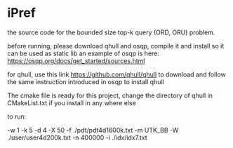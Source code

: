 # iPref

the source code for the bounded size top-k query (ORD, ORU) problem.


before running, please download qhull and osqp, compile it and install so it can be used as static lib
an example of osqp is here: https://osqp.org/docs/get_started/sources.html

for qhull, use this link https://github.com/qhull/qhull to download and follow the same instruction introduced in osqp
to install qhull


The cmake file is ready for this project,
change the directory of qhull in CMakeList.txt if you install in any where else

to run:

-w 1 -k 5 -d 4 -X 50 -f ./pdt/pdt4d1600k.txt -m UTK_BB -W ./user/user4d200k.txt -n 400000 -i ./idx/idx7.txt 